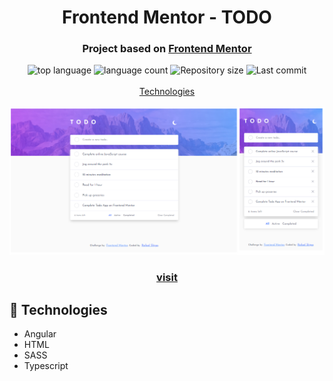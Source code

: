 <h1 align="center">
  Frontend Mentor - TODO
</h1>

<h3 align="center">
<strong>Project based on <a href="https://www.frontendmentor.io/challenges/todo-app-Su1_KokOW" target="_blank">Frontend Mentor</a></strong>
</h3>

<p align="center">

  <img alt="top language" src="https://img.shields.io/github/languages/top/rafashiga/frontendmentor-todo-app?style=flat-square">
  <img alt="language count" src="https://img.shields.io/github/languages/count/rafashiga/frontendmentor-todo-app?style=flat-square">
  <img alt="Repository size" src="https://img.shields.io/github/repo-size/rafashiga/frontendmentor-todo-app?style=flat-square">
  <img alt="Last commit" src="https://img.shields.io/github/last-commit/rafashiga/frontendmentor-todo-app?style=flat-square">
  <br>
  <br>
  <a href="#space_invader-technologies">Technologies</a>
  <br>
  <br>
  <img src="./src/assets/images/website.png">
  <br>
  <h3 align="center">
    <strong>
      <a href="https://shiga-faq-accordion-card.netlify.app/" target="_blank">
        visit
      </a>
    </strong>
  </h3>
</p>

## :space_invader: Technologies

- Angular
- HTML
- SASS
- Typescript
